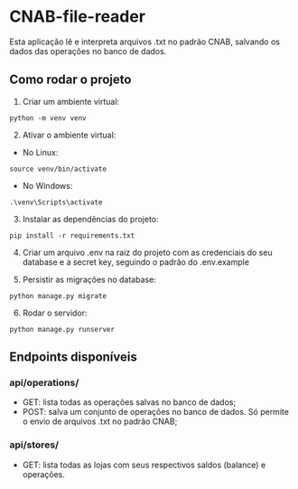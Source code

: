 # CNAB-file-reader

Esta aplicação lê e interpreta arquivos .txt no padrão CNAB, salvando os dados das operações no banco de dados.

## Como rodar o projeto

1. Criar um ambiente virtual:

```
python -m venv venv
```

2. Ativar o ambiente virtual:

- No Linux:

```
source venv/bin/activate
```

- No Windows:

```
.\venv\Scripts\activate
```

3. Instalar as dependências do projeto:

```
pip install -r requirements.txt
```

4. Criar um arquivo .env na raiz do projeto com as credenciais do seu database e a secret key, seguindo o padrão do .env.example

5. Persistir as migrações no database:

```
python manage.py migrate
```

6. Rodar o servidor:

```
python manage.py runserver
```

## Endpoints disponíveis

### api/operations/

- GET: lista todas as operações salvas no banco de dados;
- POST: salva um conjunto de operações no banco de dados. Só permite o envio de arquivos .txt no padrão CNAB;

### api/stores/

- GET: lista todas as lojas com seus respectivos saldos (balance) e operações.
